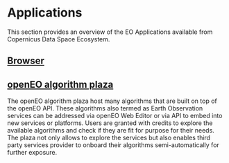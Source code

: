 # Applications

This section provides an overview of the EO Applications available from Copernicus Data Space Ecosystem.


## [Browser](/Applications/Browser.md) 

## [openEO algorithm plaza](/Applications/AlgorithmPlaza.qmd)

The openEO algorithm plaza host many algorithms that are built on top of the openEO API. These algorithms also termed as Earth Observation services can be addressed via openEO Web Editor or via API to embed into new services or platforms. Users are granted with credits to explore the available algorithms and check if they are fit for purpose for their needs. The plaza not only allows to explore the services but also enables third party services provider to onboard their algorithms semi-automatically for further exposure. 


